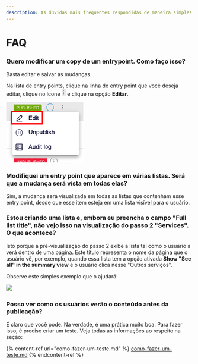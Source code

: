 ```yaml
---
description: As dúvidas mais frequentes respondidas de maneira simples
---
```


# FAQ

### Quero modificar um copy de um entrypoint. Como faço isso?

Basta editar e salvar as mudanças.

Na lista de entry points, clique na linha do entry point que você deseja editar, clique no ícone ![](.gitbook/assets/icono_menu_secundario.png) e clique na opção **Editar**.

![](.gitbook/assets/edit_menu_secundario.png)

### Modifiquei um entry point que aparece em várias listas. Será que a mudança será vista em todas elas?

Sim, a mudança será visualizada em todas as listas que contenham esse entry point, desde que esse item esteja em uma lista visível para o usuário.

### Estou criando uma lista e, embora eu preencha o campo "**Full list title"**, não vejo isso na visualização do passo 2 "**Services". O que acontece?**

Isto porque a pré-visualização do passo 2 exibe a lista tal como o usuário a verá dentro de uma página. Este título representa o nome da página que o usuário vê, por exemplo, quando essa lista tem a opção ativada **Show "See all" in the summary view** e o usuário clica nesse "Outros serviços".

Observe este simples exemplo que o ajudará:

![](.gitbook/assets/full_list_title.gif)

### Posso ver como os usuários verão o conteúdo antes da publicação?

É claro que você pode. Na verdade, é uma prática muito boa. Para fazer isso, é preciso criar um teste. Veja todas as informações ao respeito na seção:

{% content-ref url="como-fazer-um-teste.md" %} [como-fazer-um-teste.md](como-hacer-un-test.md) {% endcontent-ref %}
